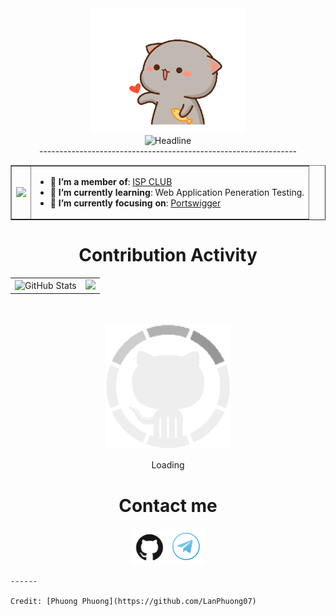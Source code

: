<div>
    <div align=center>
        <img src="https://raw.githubusercontent.com/LanPhuong07/LanPhuong07/main/5bcbd0bd7c033c9d6f0ef6bf96effd72.gif" alt="Phương Phương" height="200"> <br </div>
        <div align=center>
            <img src="https://readme-typing-svg.herokuapp.com?color=%23FF27ED&height=55&lines=Hi+there%2C+I'm+Lan+Phuong;Newbie+-+Call+me+Chyyy;IS+-+Information+Security;Web+Application+Pentester" alt="Headline" />
            <br> ----------------------------------------------------------------
        </div>
        <div align=center>
            <table style="width:100%" border="none">
                <tr>
                    <th><img src="https://camo.githubusercontent.com/c18ad7d1f4275841d1d83ecd438d3fe514b1788f171259834f73fda02c719205/68747470733a2f2f7061312e6e61727669692e636f6d2f363538302f383039386336653932303733373638383965656230353332643966356130373233633464373366355f68712e676966"
                        /></th>
                    <td>
                        <ul>
                            <li>💌 <b>I’m a member of</b>: <a href="https://github.com/ispclub">ISP CLUB</a></li>
                            <li>🌱 <b>I’m currently learning</b>: Web Application Peneration Testing.</li>
                            <li>🎯 <b>I’m currently focusing on</b>: <a href="https://portswigger.net/web-security/all-labs/">Portswigger</a></li>
                        </ul>
                    </td>
                </tr>
            </table>
        </div>
        <div align=center>
            <h1>Contribution Activity</h1>
            <table>
                <tr>
                    <td><img src="https://github-readme-stats.vercel.app/api?username=LanPhuong07&show_icons=true&hide_border=true&&count_private=true&include_all_commits=true&theme=flag-india" alt="GitHub Stats" height="200" />
                </td>
                    <td><img src="http://github-readme-streak-stats.herokuapp.com?user=LanPhuong07&date_format=j%20M%5B%20Y%5D"></td>
                </tr>
            </table>
            <br>
        </div>
        <div align=center>
        <br>
            <img src="https://raw.githubusercontent.com/AhmedFathyDev/AhmedFathyDev/main/GitHub.gif" alt="GitHub Octocat Logo" height="200">
            <p>Loading</p>
        </div>
    </div>
    <div align=center>
        <h1>Contact me</h1>
        <img src="https://raw.githubusercontent.com/LanPhuong07/LanPhuong07/master/img/github.png" alt="github logo" width="57"><img src="https://raw.githubusercontent.com/LanPhuong07/LanPhuong07/master/img/telegram.png" alt="tele logo" width="60">
    </div>
    
    ------

    Credit: [Phuong Phuong](https://github.com/LanPhuong07)
